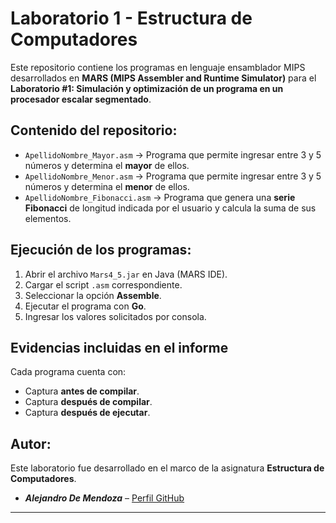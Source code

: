 # Laboratorio 1 - Estructura de Computadores

Este repositorio contiene los programas en lenguaje ensamblador MIPS desarrollados en **MARS (MIPS Assembler and Runtime Simulator)** para el **Laboratorio #1: Simulación y optimización de un programa en un procesador escalar segmentado**.

## Contenido del repositorio:

- `ApellidoNombre_Mayor.asm` → Programa que permite ingresar entre 3 y 5 números y determina el **mayor** de ellos.  
- `ApellidoNombre_Menor.asm` → Programa que permite ingresar entre 3 y 5 números y determina el **menor** de ellos.  
- `ApellidoNombre_Fibonacci.asm` → Programa que genera una **serie Fibonacci** de longitud indicada por el usuario y calcula la suma de sus elementos.  

## Ejecución de los programas:

1. Abrir el archivo `Mars4_5.jar` en Java (MARS IDE).  
2. Cargar el script `.asm` correspondiente.  
3. Seleccionar la opción **Assemble**.  
4. Ejecutar el programa con **Go**.  
5. Ingresar los valores solicitados por consola.  

## Evidencias incluidas en el informe

Cada programa cuenta con:  
- Captura **antes de compilar**.  
- Captura **después de compilar**.  
- Captura **después de ejecutar**.  

## Autor:

Este laboratorio fue desarrollado en el marco de la asignatura **Estructura de Computadores**.  

- ***Alejandro De Mendoza*** – [Perfil GitHub](https://github.com/AlejoTechEngineer)  

---

